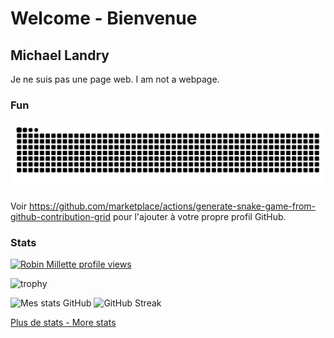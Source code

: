 # Welcome - Bienvenue

## Michael Landry

Je ne suis pas une page web. I am not a webpage.

### Fun

<p align="center">
  <picture>
    <source media="(prefers-color-scheme: dark)" srcset="https://raw.githubusercontent.com/millette/millette/snake-output/github-contribution-grid-snake-dark.svg"/>
    <source media="(prefers-color-scheme: light)" srcset="https://raw.githubusercontent.com/millette/millette/snake-output/github-contribution-grid-snake.svg"/>
    <img alt="github contribution grid snake animation" src="https://raw.githubusercontent.com/millette/millette/snake-output/github-contribution-grid-snake.svg"/>
  </picture>
</p>

Voir <https://github.com/marketplace/actions/generate-snake-game-from-github-contribution-grid> pour l'ajouter à votre propre profil GitHub.

### Stats

[![Robin Millette profile views](https://u8views.com/api/v1/github/profiles/50741/views/day-week-month-total-count.svg)](https://u8views.com/github/millette)

![trophy](https://github-profile-trophy.vercel.app/?username=millette&theme=onedark)

![Mes stats GitHub](https://github-readme-stats.vercel.app/api?username=millette) ![GitHub Streak](https://github-readme-streak-stats.herokuapp.com/?user=millette&theme=submarine-flowers&locale=fr&date_format=j%20M%5B%20Y%5D)

[Plus de stats - More stats](https://metrics.lecoq.io/insights/millette)
